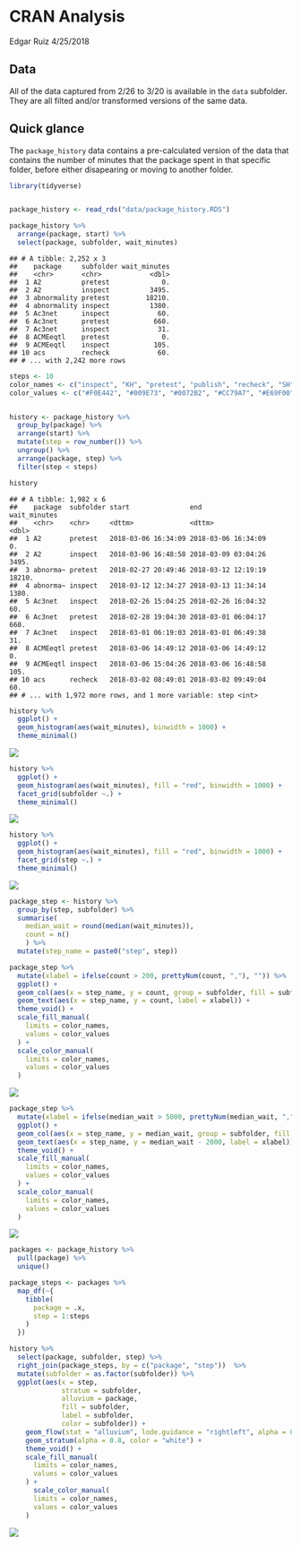 CRAN Analysis
================
Edgar Ruiz
4/25/2018

## Data

All of the data captured from 2/26 to 3/20 is available in the `data`
subfolder. They are all filted and/or transformed versions of the same
data.

## Quick glance

The `package_history` data contains a pre-calculated version of the data
that contains the number of minutes that the package spent in that
specific folder, before either disapearing or moving to another folder.

``` r
library(tidyverse)


package_history <- read_rds("data/package_history.RDS")

package_history %>%
  arrange(package, start) %>%
  select(package, subfolder, wait_minutes)
```

    ## # A tibble: 2,252 x 3
    ##    package     subfolder wait_minutes
    ##    <chr>       <chr>            <dbl>
    ##  1 A2          pretest             0.
    ##  2 A2          inspect          3495.
    ##  3 abnormality pretest         18210.
    ##  4 abnormality inspect          1380.
    ##  5 Ac3net      inspect            60.
    ##  6 Ac3net      pretest           660.
    ##  7 Ac3net      inspect            31.
    ##  8 ACMEeqtl    pretest             0.
    ##  9 ACMEeqtl    inspect           105.
    ## 10 acs         recheck            60.
    ## # ... with 2,242 more rows

``` r
steps <- 10
color_names <- c("inspect", "KH", "pretest", "publish", "recheck", "SH", "waiting", "UL")
color_values <- c("#F0E442", "#009E73", "#0072B2", "#CC79A7", "#E69F00", "gray", "red", "black")


history <- package_history %>%
  group_by(package) %>%
  arrange(start) %>% 
  mutate(step = row_number()) %>%
  ungroup() %>% 
  arrange(package, step) %>%
  filter(step < steps) 

history
```

    ## # A tibble: 1,982 x 6
    ##    package  subfolder start               end                 wait_minutes
    ##    <chr>    <chr>     <dttm>              <dttm>                     <dbl>
    ##  1 A2       pretest   2018-03-06 16:34:09 2018-03-06 16:34:09           0.
    ##  2 A2       inspect   2018-03-06 16:48:58 2018-03-09 03:04:26        3495.
    ##  3 abnorma~ pretest   2018-02-27 20:49:46 2018-03-12 12:19:19       18210.
    ##  4 abnorma~ inspect   2018-03-12 12:34:27 2018-03-13 11:34:14        1380.
    ##  5 Ac3net   inspect   2018-02-26 15:04:25 2018-02-26 16:04:32          60.
    ##  6 Ac3net   pretest   2018-02-28 19:04:30 2018-03-01 06:04:17         660.
    ##  7 Ac3net   inspect   2018-03-01 06:19:03 2018-03-01 06:49:38          31.
    ##  8 ACMEeqtl pretest   2018-03-06 14:49:12 2018-03-06 14:49:12           0.
    ##  9 ACMEeqtl inspect   2018-03-06 15:04:26 2018-03-06 16:48:58         105.
    ## 10 acs      recheck   2018-03-02 08:49:01 2018-03-02 09:49:04          60.
    ## # ... with 1,972 more rows, and 1 more variable: step <int>

``` r
history %>%
  ggplot() +
  geom_histogram(aes(wait_minutes), binwidth = 1000) +
  theme_minimal()
```

![](README_files/figure-gfm/unnamed-chunk-3-1.png)<!-- -->

``` r
history %>%
  ggplot() +
  geom_histogram(aes(wait_minutes), fill = "red", binwidth = 1000) +
  facet_grid(subfolder ~.) +
  theme_minimal()
```

![](README_files/figure-gfm/unnamed-chunk-4-1.png)<!-- -->

``` r
history %>%
  ggplot() +
  geom_histogram(aes(wait_minutes), fill = "red", binwidth = 1000) +
  facet_grid(step ~.) +
  theme_minimal()
```

![](README_files/figure-gfm/unnamed-chunk-5-1.png)<!-- -->

``` r
package_step <- history %>%
  group_by(step, subfolder) %>%
  summarise(
    median_wait = round(median(wait_minutes)),
    count = n()
    ) %>%
  mutate(step_name = paste0("step", step))
```

``` r
package_step %>%
  mutate(xlabel = ifelse(count > 200, prettyNum(count, ","), "")) %>%
  ggplot() +
  geom_col(aes(x = step_name, y = count, group = subfolder, fill = subfolder)) +
  geom_text(aes(x = step_name, y = count, label = xlabel)) +
  theme_void() +
  scale_fill_manual(
    limits = color_names, 
    values = color_values
  ) +
  scale_color_manual(
    limits = color_names, 
    values = color_values
  ) 
```

![](README_files/figure-gfm/unnamed-chunk-7-1.png)<!-- -->

``` r
package_step %>%
  mutate(xlabel = ifelse(median_wait > 5000, prettyNum(median_wait, ","), "")) %>%
  ggplot() +
  geom_col(aes(x = step_name, y = median_wait, group = subfolder, fill = subfolder)) +
  geom_text(aes(x = step_name, y = median_wait - 2000, label = xlabel)) +
  theme_void() +
  scale_fill_manual(
    limits = color_names, 
    values = color_values
  ) +
  scale_color_manual(
    limits = color_names, 
    values = color_values
  ) 
```

![](README_files/figure-gfm/unnamed-chunk-8-1.png)<!-- -->

``` r
packages <- package_history %>%
  pull(package) %>%
  unique()

package_steps <- packages %>%
  map_df(~{
    tibble(
      package = .x,
      step = 1:steps
    )
  })
```

``` r
history %>%
  select(package, subfolder, step) %>%
  right_join(package_steps, by = c("package", "step"))  %>%
  mutate(subfolder = as.factor(subfolder)) %>%
  ggplot(aes(x = step, 
             stratum = subfolder, 
             alluvium = package, 
             fill = subfolder, 
             label = subfolder, 
             color = subfolder)) +
    geom_flow(stat = "alluvium", lode.guidance = "rightleft", alpha = 0.2) +
    geom_stratum(alpha = 0.8, color = "white") +
    theme_void() +
    scale_fill_manual(
      limits = color_names, 
      values = color_values
    ) +
      scale_color_manual(
      limits = color_names, 
      values = color_values
    ) 
```

![](README_files/figure-gfm/unnamed-chunk-10-1.png)<!-- -->
